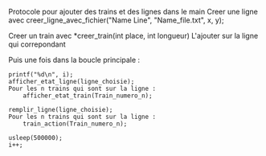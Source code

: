 Protocole pour ajouter des trains et des lignes dans le main
Creer une ligne avec creer_ligne_avec_fichier("Name Line", "Name_file.txt", x, y);

Creer un train avec *creer_train(int place, int longueur)
L'ajouter sur la ligne qui correpondant

Puis une fois dans la boucle principale :
 
	printf("%d\n", i);
	afficher_etat_ligne(ligne_choisie);
	Pour les n trains qui sont sur la ligne :
		afficher_etat_train(Train_numero_n);
		
	remplir_ligne(ligne_choisie);
	Pour les n trains qui sont sur la ligne :
		train_action(Train_numero_n);
		
	usleep(500000);
	i++;

